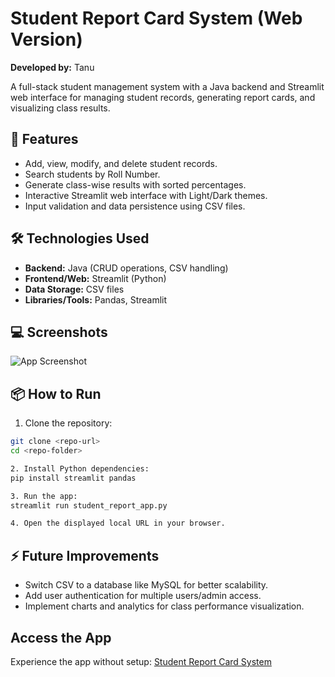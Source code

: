 # Student Report Card System (Web Version)

**Developed by:** Tanu

A full-stack student management system with a Java backend and Streamlit web interface for managing student records, generating report cards, and visualizing class results.

## 🚀 Features

- Add, view, modify, and delete student records.
- Search students by Roll Number.
- Generate class-wise results with sorted percentages.
- Interactive Streamlit web interface with Light/Dark themes.
- Input validation and data persistence using CSV files.

## 🛠️ Technologies Used

- **Backend:** Java (CRUD operations, CSV handling)
- **Frontend/Web:** Streamlit (Python)
- **Data Storage:** CSV files
- **Libraries/Tools:** Pandas, Streamlit

## 💻 Screenshots
![App Screenshot](https://github.com/user-attachments/assets/2109d41e-9e9e-4d98-bb40-685e7a073cb1)

## 📦 How to Run

1. Clone the repository:
```bash
git clone <repo-url>
cd <repo-folder> 

2. Install Python dependencies:
pip install streamlit pandas

3. Run the app:
streamlit run student_report_app.py

4. Open the displayed local URL in your browser.
```

## ⚡ Future Improvements
- Switch CSV to a database like MySQL for better scalability.
- Add user authentication for multiple users/admin access.
- Implement charts and analytics for class performance visualization.

## Access the App
Experience the app without setup: [Student Report Card System](https://student-report-app.streamlit.app/)


